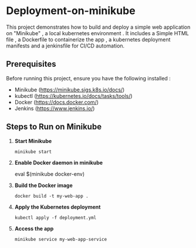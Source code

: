 
# Deployment-on-minikube

This project demonstrates how to build and deploy a simple web application on "Minikube" , a local kubernetes environment . It includes a Simple HTML file , a Dockerfile to containerize the app , a kubernetes deployment manifests and a jenkinsfile for CI/CD automation. 


## Prerequisites

Before running this project, ensure you have the following installed : 

* Minikube (https://minikube.sigs.k8s.io/docs/)
* kubectl (https://kubernetes.io/docs/tasks/tools/)
* Docker (https://docs.docker.com/)
* Jenkins (https://www.jenkins.io/)


## Steps to Run on Minikube

1. **Start Minikube**
    ```bash
    minikube start

2. **Enable Docker daemon in minikube**

   eval $(minikube docker-env)

3. **Build the Docker image**

   ```docker build -t my-web-app .```

4. **Apply the Kubernetes deployment**

   ```kubectl apply -f deployment.yml```

5. **Access the app**

   ```minikube service my-web-app-service```


